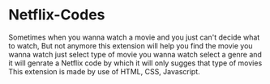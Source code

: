 # Netflix-Codes
Sometimes when you wanna watch a movie and you just can't decide what to watch, But not anymore this extension will help you find the movie you wanna watch just select type of movie you wanna watch select a genre and it will genrate a Netflix code by which it will only sugges that type of movies
This extension is made by use of HTML, CSS, Javascript.


